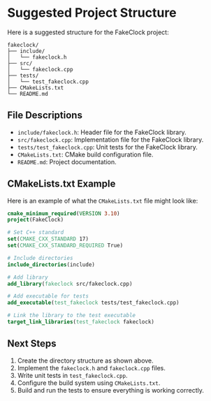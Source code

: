 # Suggested Project Structure

Here is a suggested structure for the FakeClock project:

```
fakeclock/
├── include/
│   └── fakeclock.h
├── src/
│   └── fakeclock.cpp
├── tests/
│   └── test_fakeclock.cpp
├── CMakeLists.txt
└── README.md
```

## File Descriptions

- `include/fakeclock.h`: Header file for the FakeClock library.
- `src/fakeclock.cpp`: Implementation file for the FakeClock library.
- `tests/test_fakeclock.cpp`: Unit tests for the FakeClock library.
- `CMakeLists.txt`: CMake build configuration file.
- `README.md`: Project documentation.

## CMakeLists.txt Example

Here is an example of what the `CMakeLists.txt` file might look like:

```cmake
cmake_minimum_required(VERSION 3.10)
project(FakeClock)

# Set C++ standard
set(CMAKE_CXX_STANDARD 17)
set(CMAKE_CXX_STANDARD_REQUIRED True)

# Include directories
include_directories(include)

# Add library
add_library(fakeclock src/fakeclock.cpp)

# Add executable for tests
add_executable(test_fakeclock tests/test_fakeclock.cpp)

# Link the library to the test executable
target_link_libraries(test_fakeclock fakeclock)
```

## Next Steps

1. Create the directory structure as shown above.
2. Implement the `fakeclock.h` and `fakeclock.cpp` files.
3. Write unit tests in `test_fakeclock.cpp`.
4. Configure the build system using `CMakeLists.txt`.
5. Build and run the tests to ensure everything is working correctly.
````